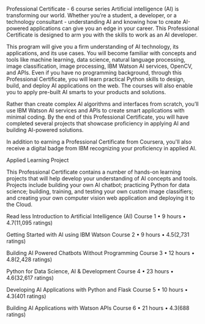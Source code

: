 Professional Certificate - 6 course series
Artificial intelligence (AI) is transforming our world. Whether you’re a student, a developer, or a technology consultant - understanding AI and knowing how to create AI-powered applications can give you an edge in your career. This Professional Certificate is designed to arm you with the skills to work as an AI developer. 

This program will give you a firm understanding of AI technology, its applications, and its use cases. You will become familiar with concepts and tools like machine learning, data science, natural language processing, image classification, image processing, IBM Watson AI services, OpenCV, and APIs. Even if you have no programming background, through this Professional Certificate, you will learn practical Python skills to design, build, and deploy AI applications on the web. The courses will also enable you to apply pre-built AI smarts to your products and solutions.

Rather than create complex AI algorithms and interfaces from scratch, you’ll use IBM Watson AI services and APIs to create smart applications with minimal coding. By the end of this Professional Certificate, you will have completed several projects that showcase proficiency in applying AI and building AI-powered solutions.

In addition to earning a Professional Certificate from Coursera, you'll also receive a digital badge from IBM recognizing your proficiency in applied AI. 

Applied Learning Project

This Professional Certificate contains a number of hands-on learning projects that will help develop your understanding of AI concepts and tools. Projects include building your own AI chatbot; practicing Python for data science; building, training, and testing your own custom image classifiers; and creating your own computer vision web application and deploying it to the Cloud. 

Read less
Introduction to Artificial Intelligence (AI)
Course 1
•
9 hours
•
4.7(11,095 ratings)




Getting Started with AI using IBM Watson
Course 2
•
9 hours
•
4.5(2,731 ratings)


Building AI Powered Chatbots Without Programming
Course 3
•
12 hours
•
4.8(2,428 ratings)


Python for Data Science, AI & Development
Course 4
•
23 hours
•
4.6(32,617 ratings)




Developing AI Applications with Python and Flask
Course 5
•
10 hours
•
4.3(401 ratings)




Building AI Applications with Watson APIs
Course 6
•
21 hours
•
4.3(688 ratings)
